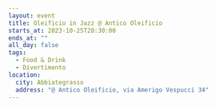 ```yaml
---
layout: event
title: Oleificio in Jazz @ Antico Oleificio
starts_at: 2023-10-25T20:30:00
ends_at: ""
all_day: false
tags:
  - Food & Drink
  - Divertimento
location:
  city: Abbiategrasso
  address: "@ Antico Oleificio, via Amerigo Vespucci 34"
---
```

